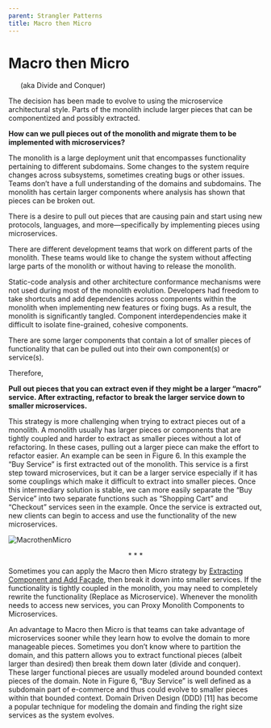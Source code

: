 ```yaml
---
parent: Strangler Patterns
title: Macro then Micro
---
```

# Macro then Micro
&nbsp;&nbsp;&nbsp;&nbsp;&nbsp;&nbsp;(aka Divide and Conquer)

The decision has been made to evolve to using the microservice architectural style. Parts of the monolith include larger pieces that can be componentized and possibly extracted.

**How can we pull pieces out of the monolith and migrate them to be implemented with microservices?**

The monolith is a large deployment unit that encompasses functionality pertaining to different subdomains. Some changes to the system require changes across subsystems, sometimes creating bugs or other issues. Teams don’t have a full understanding of the domains and subdomains. The monolith has certain larger components where analysis has shown that pieces can be broken out.

There is a desire to pull out pieces that are causing pain and start using new protocols, languages, and more—specifically by implementing pieces using microservices.

There are different development teams that work on different parts of the monolith. These teams would like to change the system without affecting large parts of the monolith or without having to release the monolith.

Static-code analysis and other architecture conformance mechanisms were not used during most of the monolith evolution. Developers had freedom to take shortcuts and add dependencies across components within the monolith when implementing new features or fixing bugs. As a result, the monolith is significantly tangled. Component interdependencies make it difficult to isolate fine-grained, cohesive components.

There are some larger components that contain a lot of smaller pieces of functionality that can be pulled out into their own component(s) or service(s).

Therefore,

**Pull out pieces that you can extract even if they might be a larger “macro” service. After extracting, refactor to break the larger service down to smaller microservices.**

This strategy is more challenging when trying to extract pieces out of a monolith. A monolith usually has larger pieces or components that are tightly coupled and harder to extract as smaller pieces without a lot of refactoring. In these cases, pulling out a larger piece can make the effort to refactor easier. An example can be seen in Figure 6. In this example the “Buy Service” is first extracted out of the monolith. This service is a first step toward microservices, but it can be a larger service especially if it has some couplings which make it difficult to extract into smaller pieces. Once this intermediary solution is stable, we can more easily separate the “Buy Service” into two separate functions such as “Shopping Cart” and “Checkout” services seen in the example. Once the service is extracted out, new clients can begin to access and use the functionality of the new microservices.

![MacrothenMicro](../assets/MacroThenMicro.png)

<p align="center">* * *</p>

Sometimes you can apply the Macro then Micro strategy by [Extracting Component and Add Façade](Extract-Component-and-Add-Façade.md), then break it down into smaller services. If the functionality is tightly coupled in the monolith, you may need to completely rewrite the functionality (Replace as Microservice). Whenever the monolith needs to access new services, you can Proxy Monolith Components to Microservices.

An advantage to Macro then Micro is that teams can take advantage of microservices sooner while they learn how to evolve the domain to more manageable pieces. Sometimes you don’t know where to partition the domain, and this pattern allows you to extract functional pieces (albeit larger than desired) then break them down later (divide and conquer). These larger functional pieces are usually modeled around bounded context pieces of the domain. Note in Figure 6, “Buy Service” is well defined as a subdomain part of e-commerce and thus could evolve to smaller pieces within that bounded context. Domain Driven Design (DDD) [11] has become a popular technique for modeling the domain and finding the right size services as the system evolves.
